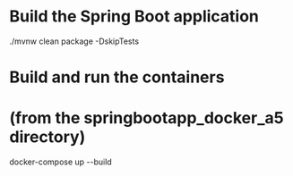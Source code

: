 # Build the Spring Boot application
./mvnw clean package -DskipTests

# Build and run the containers
# (from the springbootapp_docker_a5 directory)
docker-compose up --build
